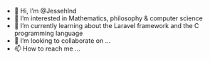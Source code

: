 - 👋 Hi, I’m @Jessehlnd
- 👀 I’m interested in Mathematics, philosophy & computer science
- 🌱 I’m currently learning about the Laravel framework and the C programming language
- 💞️ I’m looking to collaborate on ...
- 📫 How to reach me ...

<!---
Jessehlnd/Jessehlnd is a ✨ special ✨ repository because its `README.md` (this file) appears on your GitHub profile.
You can click the Preview link to take a look at your changes.
--->
